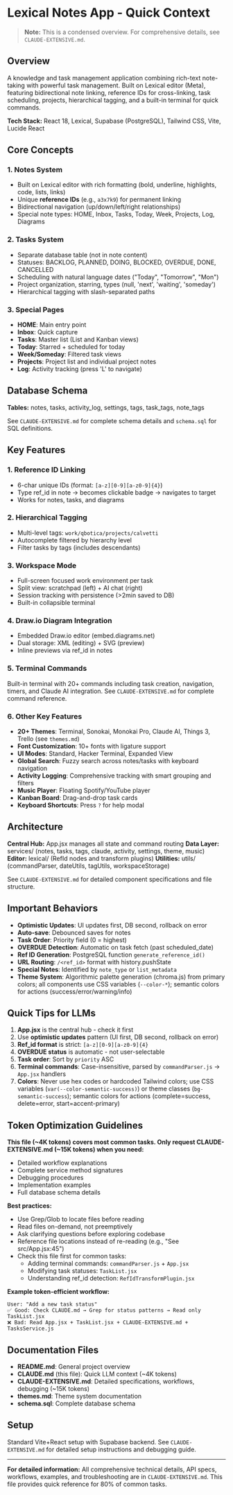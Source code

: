 # Lexical Notes App - Quick Context

> **Note:** This is a condensed overview. For comprehensive details, see `CLAUDE-EXTENSIVE.md`.

## Overview

A knowledge and task management application combining rich-text note-taking with powerful task management. Built on Lexical editor (Meta), featuring bidirectional note linking, reference IDs for cross-linking, task scheduling, projects, hierarchical tagging, and a built-in terminal for quick commands.

**Tech Stack:** React 18, Lexical, Supabase (PostgreSQL), Tailwind CSS, Vite, Lucide React

## Core Concepts

### 1. Notes System
- Built on Lexical editor with rich formatting (bold, underline, highlights, code, lists, links)
- Unique **reference IDs** (e.g., `a3x7k9`) for permanent linking
- Bidirectional navigation (up/down/left/right relationships)
- Special note types: HOME, Inbox, Tasks, Today, Week, Projects, Log, Diagrams

### 2. Tasks System
- Separate database table (not in note content)
- Statuses: BACKLOG, PLANNED, DOING, BLOCKED, OVERDUE, DONE, CANCELLED
- Scheduling with natural language dates ("Today", "Tomorrow", "Mon")
- Project organization, starring, types (null, 'next', 'waiting', 'someday')
- Hierarchical tagging with slash-separated paths

### 3. Special Pages
- **HOME**: Main entry point
- **Inbox**: Quick capture
- **Tasks**: Master list (List and Kanban views)
- **Today**: Starred + scheduled for today
- **Week/Someday**: Filtered task views
- **Projects**: Project list and individual project notes
- **Log**: Activity tracking (press 'L' to navigate)

## Database Schema

**Tables:** notes, tasks, activity_log, settings, tags, task_tags, note_tags

See `CLAUDE-EXTENSIVE.md` for complete schema details and `schema.sql` for SQL definitions.

## Key Features

### 1. Reference ID Linking
- 6-char unique IDs (format: `[a-z][0-9][a-z0-9]{4}`)
- Type ref_id in note → becomes clickable badge → navigates to target
- Works for notes, tasks, and diagrams

### 2. Hierarchical Tagging
- Multi-level tags: `work/qbotica/projects/calvetti`
- Autocomplete filtered by hierarchy level
- Filter tasks by tags (includes descendants)

### 3. Workspace Mode
- Full-screen focused work environment per task
- Split view: scratchpad (left) + AI chat (right)
- Session tracking with persistence (>2min saved to DB)
- Built-in collapsible terminal

### 4. Draw.io Diagram Integration
- Embedded Draw.io editor (embed.diagrams.net)
- Dual storage: XML (editing) + SVG (preview)
- Inline previews via ref_id in notes

### 5. Terminal Commands
Built-in terminal with 20+ commands including task creation, navigation, timers, and Claude AI integration.
See `CLAUDE-EXTENSIVE.md` for complete command reference.

### 6. Other Key Features
- **20+ Themes**: Terminal, Sonokai, Monokai Pro, Claude AI, Things 3, Trello (see `themes.md`)
- **Font Customization**: 10+ fonts with ligature support
- **UI Modes**: Standard, Hacker Terminal, Expanded View
- **Global Search**: Fuzzy search across notes/tasks with keyboard navigation
- **Activity Logging**: Comprehensive tracking with smart grouping and filters
- **Music Player**: Floating Spotify/YouTube player
- **Kanban Board**: Drag-and-drop task cards
- **Keyboard Shortcuts**: Press `?` for help modal

## Architecture

**Central Hub:** App.jsx manages all state and command routing
**Data Layer:** services/ (notes, tasks, tags, claude, activity, settings, theme, music)
**Editor:** lexical/ (RefId nodes and transform plugins)
**Utilities:** utils/ (commandParser, dateUtils, tagUtils, workspaceStorage)

See `CLAUDE-EXTENSIVE.md` for detailed component specifications and file structure.

## Important Behaviors

- **Optimistic Updates**: UI updates first, DB second, rollback on error
- **Auto-save**: Debounced saves for notes
- **Task Order**: Priority field (0 = highest)
- **OVERDUE Detection**: Automatic on task fetch (past scheduled_date)
- **Ref ID Generation**: PostgreSQL function `generate_reference_id()`
- **URL Routing**: `/<ref_id>` format with history.pushState
- **Special Notes**: Identified by `note_type` or `list_metadata`
- **Theme System**: Algorithmic palette generation (chroma.js) from primary colors; all components use CSS variables (`--color-*`); semantic colors for actions (success/error/warning/info)

## Quick Tips for LLMs

1. **App.jsx** is the central hub - check it first
2. Use **optimistic updates** pattern (UI first, DB second, rollback on error)
3. **Ref_id format** is strict: `[a-z][0-9][a-z0-9]{4}`
4. **OVERDUE status** is automatic - not user-selectable
5. **Task order**: Sort by `priority` ASC
6. **Terminal commands**: Case-insensitive, parsed by `commandParser.js` → `App.jsx` handlers
7. **Colors**: Never use hex codes or hardcoded Tailwind colors; use CSS variables (`var(--color-semantic-success)`) or theme classes (`bg-semantic-success`); semantic colors for actions (complete=success, delete=error, start=accent-primary)

## Token Optimization Guidelines

**This file (~4K tokens) covers most common tasks. Only request CLAUDE-EXTENSIVE.md (~15K tokens) when you need:**
- Detailed workflow explanations
- Complete service method signatures
- Debugging procedures
- Implementation examples
- Full database schema details

**Best practices:**
- Use Grep/Glob to locate files before reading
- Read files on-demand, not preemptively
- Ask clarifying questions before exploring codebase
- Reference file locations instead of re-reading (e.g., "See src/App.jsx:45")
- Check this file first for common tasks:
  - Adding terminal commands: `commandParser.js` + `App.jsx`
  - Modifying task statuses: `TaskList.jsx`
  - Understanding ref_id detection: `RefIdTransformPlugin.jsx`

**Example token-efficient workflow:**
```
User: "Add a new task status"
✅ Good: Check CLAUDE.md → Grep for status patterns → Read only TaskList.jsx
❌ Bad: Read App.jsx + TaskList.jsx + CLAUDE-EXTENSIVE.md + TasksService.js
```

## Documentation Files

- **README.md**: General project overview
- **CLAUDE.md** (this file): Quick LLM context (~4K tokens)
- **CLAUDE-EXTENSIVE.md**: Detailed specifications, workflows, debugging (~15K tokens)
- **themes.md**: Theme system documentation
- **schema.sql**: Complete database schema

## Setup

Standard Vite+React setup with Supabase backend. See `CLAUDE-EXTENSIVE.md` for detailed setup instructions and debugging guide.

---

**For detailed information:** All comprehensive technical details, API specs, workflows, examples, and troubleshooting are in `CLAUDE-EXTENSIVE.md`. This file provides quick reference for 80% of common tasks.

